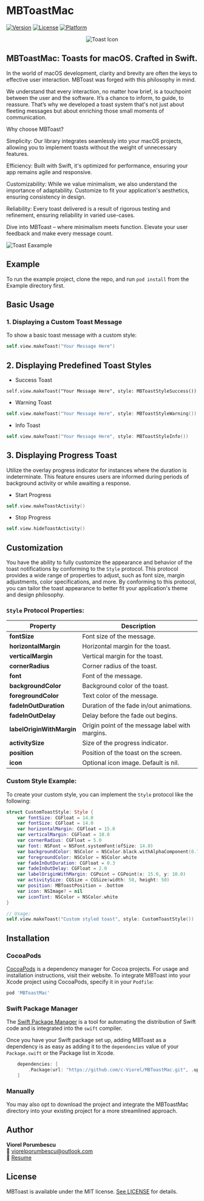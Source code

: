# MBToastMac

[![Version](https://img.shields.io/cocoapods/v/MBToastMac.svg?style=flat)](https://cocoapods.org/pods/MBToastMac)
[![License](https://img.shields.io/cocoapods/l/MBToastMac.svg?style=flat)](https://cocoapods.org/pods/MBToastMac)
[![Platform](https://img.shields.io/cocoapods/p/MBToastMac.svg?style=flat)](https://cocoapods.org/pods/MBToastMac)

<p align="center">
  <img src="https://github.com/c-Viorel/MBToastMac/blob/main/Example/toast_icon.png?raw=true" alt="Toast Icon">
</p>


## MBToastMac: Toasts for macOS. Crafted in Swift.

  In the world of macOS development, clarity and brevity are often the keys to effective user interaction. MBToast was forged with this philosophy in mind.

  We understand that every interaction, no matter how brief, is a touchpoint between the user and the software. It’s a chance to inform, to guide, to reassure. That’s why we developed a toast system that's not just about fleeting messages but about enriching those small moments of communication.

  Why choose MBToast?

  Simplicity: Our library integrates seamlessly into your macOS projects, allowing you to implement toasts without the weight of unnecessary features.

  Efficiency: Built with Swift, it's optimized for performance, ensuring your app remains agile and responsive.

  Customizability: While we value minimalism, we also understand the importance of adaptability. Customize to fit your application's aesthetics, ensuring consistency in design.

  Reliability: Every toast delivered is a result of rigorous testing and refinement, ensuring reliability in varied use-cases.

  Dive into MBToast – where minimalism meets function. Elevate your user feedback and make every message count.
  
  ![Toast Eaxample](https://github.com/c-Viorel/MBToastMac/blob/main/Example/MBToast_description.gif?raw=true)


## Example

To run the example project, clone the repo, and run `pod install` from the Example directory first.


## Basic Usage

### 1. Displaying a Custom Toast Message
To show a basic toast message with a custom style:

```swift
self.view.makeToast("Your Message Here")

```
## 2. Displaying Predefined Toast Styles
- Success Toast
```
self.view.makeToast("Your Message Here", style: MBToastStyleSuccess())
``` 
- Warning Toast
```swift
self.view.makeToast("Your Message Here", style: MBToastStyleWarning())
```
- Info Toast 
```swift
self.view.makeToast("Your Message Here", style: MBToastStyleInfo())
```

## 3. Displaying Progress Toast
Utilize the overlay progress indicator for instances where the duration is indeterminate. This feature ensures users are informed during periods of background activity or while awaiting a response.
- Start Progress
```swift
self.view.makeToastActivity()
``` 

- Stop Progress
```swift
self.view.hideToastActivity()
``` 

## Customization

You have the ability to fully customize the appearance and behavior of the toast notifications by conforming to the `Style` protocol. This protocol provides a wide range of properties to adjust, such as font size, margin adjustments, color specifications, and more. By conforming to this protocol, you can tailor the toast appearance to better fit your application's theme and design philosophy.

### `Style` Protocol Properties:

| Property               | Description                                        |
|------------------------|----------------------------------------------------|
| **fontSize**               | Font size of the message.                          |
| **horizontalMargin**       | Horizontal margin for the toast.                   |
| **verticalMargin**         | Vertical margin for the toast.                     |
| **cornerRadius**           | Corner radius of the toast.                        |
| **font**                   | Font of the message.                               |
| **backgroundColor**        | Background color of the toast.                     |
| **foregroundColor**        | Text color of the message.                         |
| **fadeInOutDuration**      | Duration of the fade in/out animations.            |
| **fadeInOutDelay**         | Delay before the fade out begins.                  |
| **labelOriginWithMargin**  | Origin point of the message label with margins.    |
| **activitySize**           | Size of the progress indicator.                    |
| **position**               | Position of the toast on the screen.               |
| **icon**                   | Optional icon image. Default is nil.               |

### Custom Style Example:

To create your custom style, you can implement the `Style` protocol like the following:

```swift
struct CustomToastStyle: Style {
    var fontSize: CGFloat = 14.0
    var fontSize: CGFloat = 14.0
    var horizontalMargin: CGFloat = 15.0
    var verticalMargin: CGFloat = 10.0
    var cornerRadius: CGFloat = 5.0
    var font: NSFont = NSFont.systemFont(ofSize: 14.0)
    var backgroundColor: NSColor = NSColor.black.withAlphaComponent(0.7)
    var foregroundColor: NSColor = NSColor.white
    var fadeInOutDuration: CGFloat = 0.3
    var fadeInOutDelay: CGFloat = 2.0
    var labelOriginWithMargin: CGPoint = CGPoint(x: 15.0, y: 10.0)
    var activitySize: CGSize = CGSize(width: 50, height: 50)
    var position: MBToastPosition = .bottom
    var icon: NSImage? = nil
    var iconTint: NSColor = NSColor.white
}
```


```swift
// Usage:
self.view.makeToast("Custom styled toast", style: CustomToastStyle())
```


## Installation

### CocoaPods

[CocoaPods](https://cocoapods.org) is a dependency manager for Cocoa projects. For usage and installation instructions, visit their website. To integrate MBToast into your Xcode project using CocoaPods, specify it in your `Podfile`:

```ruby
pod 'MBToastMac'
```

### Swift Package Manager

The [Swift Package Manager](https://swift.org/package-manager/) is a tool for automating the distribution of Swift code and is integrated into the `swift` compiler.

Once you have your Swift package set up, adding MBToast as a dependency is as easy as adding it to the `dependencies` value of your `Package.swift` or the Package list in Xcode.

```swift
	dependencies: [
		.Package(url: "https://github.com/c-Viorel/MBToastMac.git", .upToNextMajor(from: "1.0.3"))
	]
```

### Manually

You may also opt to download the project and integrate the MBToastMac directory into your existing project for a more streamlined approach.

## Author

**Viorel Porumbescu**  
📧 [viorelporumbescu@outlook.com](mailto:viorelporumbescu@outlook.com)  
📄 [Resume](https://resume.viorelporumbescu.tech/)

## License

MBToast is available under the MIT license. [See LICENSE](https://github.com/c-Viorel/MBToastMac/blob/main/LICENSE) for details.
